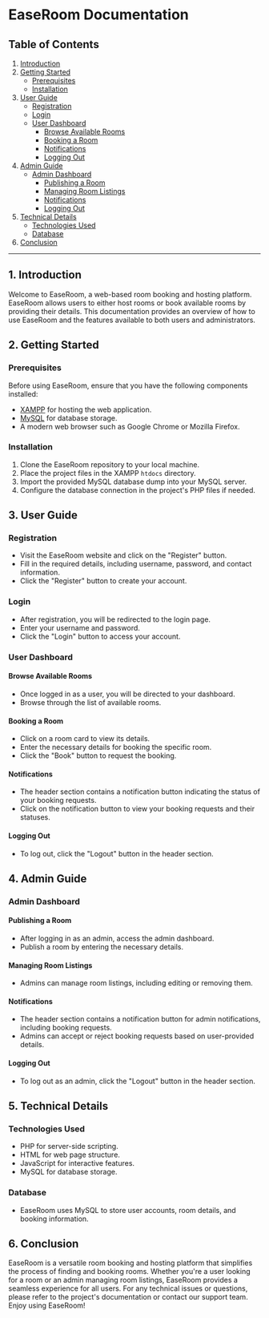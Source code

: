 # EaseRoom Documentation

## Table of Contents

1. [Introduction](#introduction)
2. [Getting Started](#getting-started)
   - [Prerequisites](#prerequisites)
   - [Installation](#installation)
3. [User Guide](#user-guide)
   - [Registration](#registration)
   - [Login](#login)
   - [User Dashboard](#user-dashboard)
     - [Browse Available Rooms](#browse-available-rooms)
     - [Booking a Room](#booking-a-room)
     - [Notifications](#notifications)
     - [Logging Out](#logging-out)
4. [Admin Guide](#admin-guide)
   - [Admin Dashboard](#admin-dashboard)
     - [Publishing a Room](#publishing-a-room)
     - [Managing Room Listings](#managing-room-listings)
     - [Notifications](#admin-notifications)
     - [Logging Out](#admin-logging-out)
5. [Technical Details](#technical-details)
   - [Technologies Used](#technologies-used)
   - [Database](#database)
6. [Conclusion](#conclusion)

---

## 1. Introduction <a name="introduction"></a>

Welcome to EaseRoom, a web-based room booking and hosting platform. EaseRoom allows users to either host rooms or book available rooms by providing their details. This documentation provides an overview of how to use EaseRoom and the features available to both users and administrators.

## 2. Getting Started <a name="getting-started"></a>

### Prerequisites <a name="prerequisites"></a>

Before using EaseRoom, ensure that you have the following components installed:

- [XAMPP](https://www.apachefriends.org/index.html) for hosting the web application.
- [MySQL](https://www.mysql.com/) for database storage.
- A modern web browser such as Google Chrome or Mozilla Firefox.

### Installation <a name="installation"></a>

1. Clone the EaseRoom repository to your local machine.
2. Place the project files in the XAMPP `htdocs` directory.
3. Import the provided MySQL database dump into your MySQL server.
4. Configure the database connection in the project's PHP files if needed.

## 3. User Guide <a name="user-guide"></a>

### Registration <a name="registration"></a>

- Visit the EaseRoom website and click on the "Register" button.
- Fill in the required details, including username, password, and contact information.
- Click the "Register" button to create your account.

### Login <a name="login"></a>

- After registration, you will be redirected to the login page.
- Enter your username and password.
- Click the "Login" button to access your account.

### User Dashboard <a name="user-dashboard"></a>

#### Browse Available Rooms <a name="browse-available-rooms"></a>

- Once logged in as a user, you will be directed to your dashboard.
- Browse through the list of available rooms.

#### Booking a Room <a name="booking-a-room"></a>

- Click on a room card to view its details.
- Enter the necessary details for booking the specific room.
- Click the "Book" button to request the booking.

#### Notifications <a name="notifications"></a>

- The header section contains a notification button indicating the status of your booking requests.
- Click on the notification button to view your booking requests and their statuses.

#### Logging Out <a name="logging-out"></a>

- To log out, click the "Logout" button in the header section.

## 4. Admin Guide <a name="admin-guide"></a>

### Admin Dashboard <a name="admin-dashboard"></a>

#### Publishing a Room <a name="publishing-a-room"></a>

- After logging in as an admin, access the admin dashboard.
- Publish a room by entering the necessary details.

#### Managing Room Listings <a name="managing-room-listings"></a>

- Admins can manage room listings, including editing or removing them.

#### Notifications <a name="admin-notifications"></a>

- The header section contains a notification button for admin notifications, including booking requests.
- Admins can accept or reject booking requests based on user-provided details.

#### Logging Out <a name="admin-logging-out"></a>

- To log out as an admin, click the "Logout" button in the header section.

## 5. Technical Details <a name="technical-details"></a>

### Technologies Used <a name="technologies-used"></a>

- PHP for server-side scripting.
- HTML for web page structure.
- JavaScript for interactive features.
- MySQL for database storage.

### Database <a name="database"></a>

- EaseRoom uses MySQL to store user accounts, room details, and booking information.

## 6. Conclusion <a name="conclusion"></a>

EaseRoom is a versatile room booking and hosting platform that simplifies the process of finding and booking rooms. Whether you're a user looking for a room or an admin managing room listings, EaseRoom provides a seamless experience for all users. For any technical issues or questions, please refer to the project's documentation or contact our support team. Enjoy using EaseRoom!